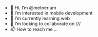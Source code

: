 - 👋 Hi, I’m @metnerium
- 👀 I’m interested in mobile development
- 🌱 I’m currently learning web 
- 💞️ I’m looking to collaborate on ///
- 📫 How to reach me ...

<!---
metnerium/metnerium is a ✨ special ✨ repository because its `README.md` (this file) appears on your GitHub profile.
You can click the Preview link to take a look at your changes.
--->
